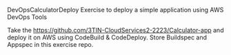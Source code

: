 DevOpsCalculatorDeploy
Exercise to deploy a simple application using AWS DevOps Tools

Take the https://github.com/3TIN-CloudServices2-2223/Calculator-app and deploy it on AWS using CodeBuild & CodeDeploy. Store Buildspec and Appspec in this exercise repo.
